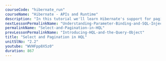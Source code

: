```yaml
---
courseCode: "hibernate_run"
courseName: "Hibernate - APIs and Runtime"
description: "In this tutorial we'll learn Hibernate's support for pagination. We'll also learn how to write select queries to retrieve only certain columns."
nextLessonPermalinkName: "Understanding-Parameter-Binding-and-SQL-Injection"
permalinkName: "Select-and-Pagination-in-HQL"
prevLessonPermalinkName: "Introducing-HQL-and-the-Query-Object"
title: "Select and Pagination in HQL"
unitSlNo: "2.2"
youtube: "WVHFpp8X5z0"
duration: 867
---
```

